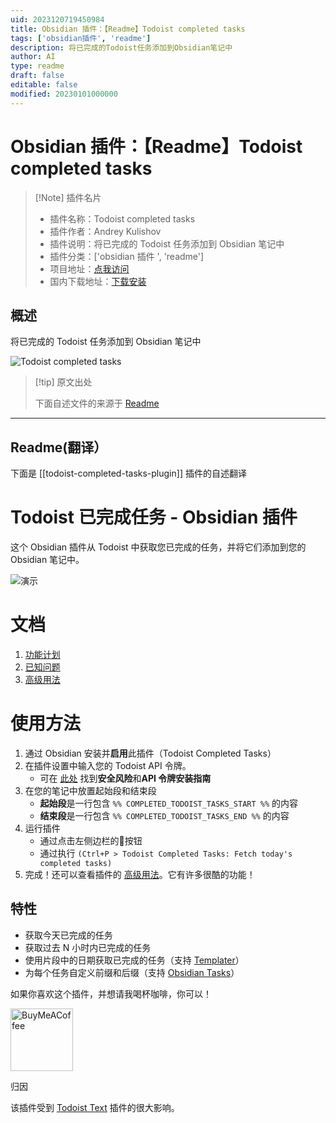 ```yaml
---
uid: 2023120719450984
title: Obsidian 插件：【Readme】Todoist completed tasks
tags: ['obsidian插件', 'readme']
description: 将已完成的Todoist任务添加到Obsidian笔记中
author: AI
type: readme
draft: false
editable: false
modified: 20230101000000
---
```


# Obsidian 插件：【Readme】Todoist completed tasks

> [!Note] 插件名片
> - 插件名称：Todoist completed tasks
> - 插件作者：Andrey Kulishov
> - 插件说明：将已完成的 Todoist 任务添加到 Obsidian 笔记中
> - 插件分类：['obsidian 插件 ', 'readme']
> - 项目地址：[点我访问](https://github.com/Ledaryy/obsidian-todoist-completed-tasks)
> - 国内下载地址：[下载安装](https://pkmer.cn/products/plugin/pluginMarket/?todoist-completed-tasks-plugin)

## 概述

将已完成的 Todoist 任务添加到 Obsidian 笔记中

![Todoist completed tasks](https://cdn.pkmer.cn/covers/todoist-completed-tasks-plugin.gif!pkmer)

> [!tip] 原文出处
>
>下面自述文件的来源于 [Readme](https://ghproxy.net/https://raw.githubusercontent.com/Ledaryy/obsidian-todoist-completed-tasks/master/README.md)
>

---

## Readme(翻译）

下面是 [[todoist-completed-tasks-plugin]] 插件的自述翻译

# Todoist 已完成任务 - Obsidian 插件

这个 Obsidian 插件从 Todoist 中获取您已完成的任务，并将它们添加到您的 Obsidian 笔记中。

![演示](https://cdn.pkmer.cn/covers/todoist-completed-tasks-plugin_1_0.gif!pkmer)

# 文档

1. [功能计划](https://github.com/Ledaryy/obsidian-todoist-completed-tasks/blob/master/docs/FEATURES.md)
2. [已知问题](https://github.com/Ledaryy/obsidian-todoist-completed-tasks/blob/master/docs/KNOWN_BUGS.md)
3. [高级用法](https://github.com/Ledaryy/obsidian-todoist-completed-tasks/blob/master/docs/ADVANCED.md)

# 使用方法

1. 通过 Obsidian 安装并**启用**此插件（Todoist Completed Tasks）
2. 在插件设置中输入您的 Todoist API 令牌。
    - 可在 [此处](https://github.com/Ledaryy/obsidian-todoist-completed-tasks/blob/master/docs/API_KEY_INSTALLATION.md) 找到**安全风险**和**API 令牌安装指南**
3. 在您的笔记中放置起始段和结束段
    - **起始段**是一行包含 `%% COMPLETED_TODOIST_TASKS_START %%` 的内容
    - **结束段**是一行包含 `%% COMPLETED_TODOIST_TASKS_END %%` 的内容
4. 运行插件
    - 通过点击左侧边栏的🔄按钮
    - 通过执行 `(Ctrl+P > Todoist Completed Tasks: Fetch today's completed tasks)`
5. 完成！还可以查看插件的 [高级用法](https://github.com/Ledaryy/obsidian-todoist-completed-tasks/blob/master/docs/ADVANCED.md)。它有许多很酷的功能！

## 特性

- 获取今天已完成的任务
- 获取过去 N 小时内已完成的任务
- 使用片段中的日期获取已完成的任务（支持 [Templater](https://github.com/SilentVoid13/Templater)）
- 为每个任务自定义前缀和后缀（支持 [Obsidian Tasks](https://github.com/obsidian-tasks-group/obsidian-tasks)）

如果你喜欢这个插件，并想请我喝杯咖啡，你可以！

[<img src="https://cdn.buymeacoffee.com/buttons/v2/default-violet.png" alt="BuyMeACoffee" width="100">](https://www.buymeacoffee.com/ledaryy)

归因

该插件受到 [Todoist Text](https://github.com/wesmoncrief/obsidian-todoist-text) 插件的很大影响。
